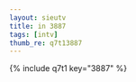 ```yaml
--- 
layout: sieutv
title: in 3887
tags: [intv]
thumb_re: q7t13887
---
```

{% include q7t1 key="3887" %} 
